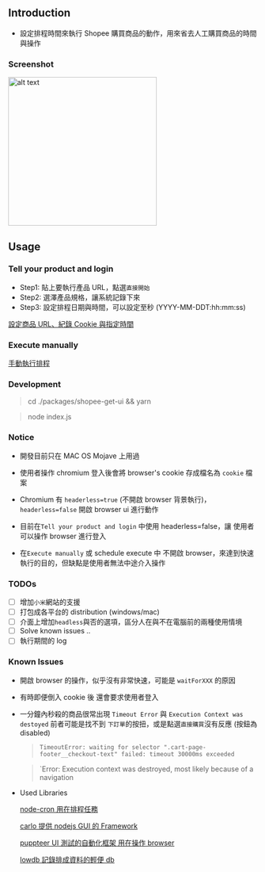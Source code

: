 ## Introduction

- 設定排程時間來執行 Shopee 購買商品的動作，用來省去人工購買商品的時間與操作

### Screenshot

<img src="https://i.imgur.com/DUGZ7Se.png" alt="alt text" width="300" height="whatever">

## Usage

### Tell your product and login

- Step1: 貼上要執行產品 URL，點選`直接開始`
- Step2: 選澤產品規格，讓系統記錄下來
- Step3: 設定排程日期與時間，可以設定至秒 (YYYY-MM-DDT:hh:mm:ss)

[設定商品 URL、紀錄 Cookie 與指定時間](https://www.youtube.com/watch?v=FO9I0xfKKqM)

### Execute manually

[手動執行排程](https://youtu.be/6CKyQ3hVCTs)

### Development

> cd ./packages/shopee-get-ui && yarn

> node index.js

### Notice

- 開發目前只在 MAC OS Mojave 上用過
- 使用者操作 chromium 登入後會將 browser's cookie 存成檔名為 `cookie` 檔案
- Chromium 有 `headerless=true` (不開啟 browser 背景執行)，`headerless=false` 開啟 browser ui 進行動作

- 目前在`Tell your product and login` 中使用 headerless=false，讓 使用者 可以操作 browser 進行登入
- 在`Execute manually` 或 schedule execute 中 不開啟 browser，來達到快速執行的目的，但缺點是使用者無法中途介入操作

### TODOs

- [ ] 增加`小米`網站的支援
- [ ] 打包成各平台的 distribution (windows/mac)
- [ ] 介面上增加`headless`與否的選項，區分人在與不在電腦前的兩種使用情境
- [ ] Solve known issues ..
- [ ] 執行期間的 log

### Known Issues

- 開啟 browser 的操作，似乎沒有非常快速，可能是 `waitForXXX` 的原因
- 有時即便倒入 cookie 後 還會要求使用者登入
- 一分鐘內秒殺的商品很常出現 `Timeout Error` 與 `Execution Context was destoyed`
  前者可能是找不到 `下訂單`的按扭，或是點選`直接購買`沒有反應
  (按鈕為 disabled)

  > `TimeoutError: waiting for selector ".cart-page-footer__checkout-text" failed: timeout 30000ms exceeded`

  > `Error: Execution context was destroyed, most likely because of a navigation

- Used Libraries

  [node-cron 用在排程任務](https://github.com/kelektiv/node-cron)

  [carlo 提供 nodejs GUI 的 Framework](https://github.com/GoogleChromeLabs/carlo)

  [puppteer UI 測試的自動化框架 用在操作 browser](https://github.com/GoogleChrome/puppeteer)

  [lowdb 記錄排成資料的輕便 db](https://github.com/typicode/lowdb)
